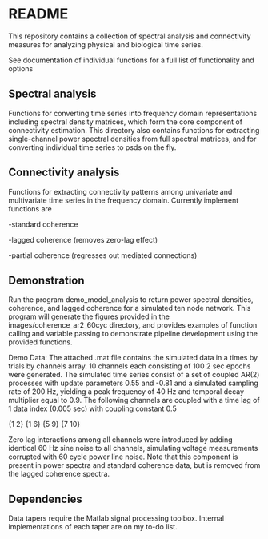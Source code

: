 # README

This repository contains a collection of spectral analysis and connectivity measures for analyzing physical and biological time series. 

See documentation of individual functions for a full list of functionality and options

## Spectral analysis 
Functions for converting time series into frequency domain representations including spectral density matrices, which form the core component of connectivity estimation. This directory also contains functions for extracting single-channel power spectral densities from full spectral matrices, and for converting individual time series to psds on the fly.

## Connectivity analysis
Functions for extracting connectivity patterns among univariate and multivariate time series in the frequency domain. Currently implement functions are

-standard coherence

-lagged coherence (removes zero-lag effect)

-partial coherence (regresses out mediated connections)

## Demonstration

Run the program demo_model_analysis to return power spectral densities, coherence, and lagged coherence for a simulated ten node network.  This program will generate the figures provided in the images/coherence_ar2_60cyc directory, and provides examples of function calling and variable passing to demonstrate pipeline development using the provided functions. 

 Demo Data: The attached .mat file contains the simulated data in a times by trials by channels array. 10 channels each consisting of 100 2 sec epochs were generated. The simulated time series consist of a set of coupled AR(2) processes with update parameters 0.55 and -0.81 and a simulated sampling rate of 200 Hz, yielding a peak frequency of 40 Hz and temporal decay multiplier equal to 0.9.  The following channels are coupled with a time lag of 1 data index (0.005 sec) with coupling constant 0.5

{1 2} {1 6} {5 9} {7 10}

Zero lag interactions among all channels were introduced by adding identical 60 Hz sine noise to all channels, simulating voltage measurements corrupted with 60 cycle power line noise. Note that this component  is present in power spectra and standard coherence data, but is removed from the lagged coherence spectra.

## Dependencies

Data tapers require the Matlab signal processing toolbox. Internal implementations of each taper are on my to-do list.

